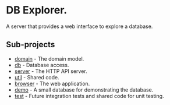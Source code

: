 # DB Explorer.

A server that provides a web interface to explore a database.

## Sub-projects

* [domain](./domain/README.md) - The domain model.
* [db](./db/README.md) - Database access.
* [server](./server/README.md) - The HTTP API server.
* [util](./util/README.md) - Shared code.
* [browser](./browser/README.md) - The web application.
* [demo](./demo/README.md) - A small database for demonstrating the database.
* [test](./test/README.md) - Future integration tests and shared code for unit testing.
